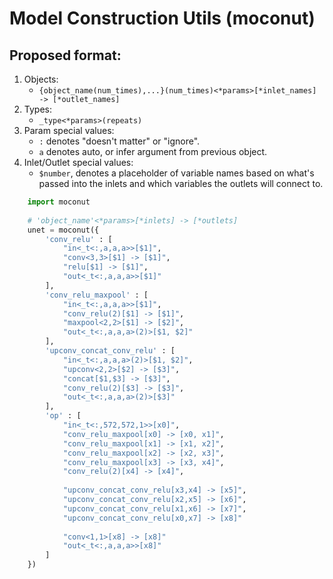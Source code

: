 # Model Construction Utils (moconut)

## Proposed format:
1. Objects:
	- ```{object_name(num_times),...}(num_times)<*params>[*inlet_names] -> [*outlet_names]```
2. Types:
	- ```_type<*params>(repeats)```
3. Param special values:
	- `:` denotes "doesn't matter" or "ignore".
	- `a` denotes auto, or infer argument from previous object.
4. Inlet/Outlet special values:
	- `$number`, denotes a placeholder of variable names based on what's passed into the inlets and which variables the outlets will connect to.

```Python
	import moconut
	
	# 'object_name'<*params>[*inlets] -> [*outlets]
	unet = moconut({
		'conv_relu' : [
			"in<_t<:,a,a,a>>[$1]",
			"conv<3,3>[$1] -> [$1]",
			"relu[$1] -> [$1]",
			"out<_t<:,a,a,a>>[$1]"
		],
		'conv_relu_maxpool' : [
			"in<_t<:,a,a,a>>[$1]",
			"conv_relu(2)[$1] -> [$1]",
			"maxpool<2,2>[$1] -> [$2]",
			"out<_t<:,a,a,a>(2)>[$1, $2]"
		],
		'upconv_concat_conv_relu' : [
			"in<_t<:,a,a,a>(2)>[$1, $2]",
			"upconv<2,2>[$2] -> [$3]",
			"concat[$1,$3] -> [$3]",
			"conv_relu(2)[$3] -> [$3]",
			"out<_t<:,a,a,a>(2)>[$3]"
		],
		'op' : [
			"in<_t<:,572,572,1>>[x0]",
			"conv_relu_maxpool[x0] -> [x0, x1]",
			"conv_relu_maxpool[x1] -> [x1, x2]",
			"conv_relu_maxpool[x2] -> [x2, x3]",
			"conv_relu_maxpool[x3] -> [x3, x4]",
			"conv_relu(2)[x4] -> [x4]",
			
			"upconv_concat_conv_relu[x3,x4] -> [x5]",
			"upconv_concat_conv_relu[x2,x5] -> [x6]",
			"upconv_concat_conv_relu[x1,x6] -> [x7]",
			"upconv_concat_conv_relu[x0,x7] -> [x8]"
			
			"conv<1,1>[x8] -> [x8]"
			"out<_t<:,a,a,a>>[x8]"
		]
	})
```

